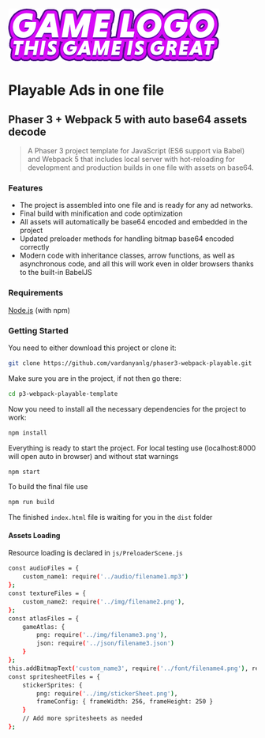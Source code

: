 ![phaser3-parcel-playable-logo](/src/img/logo.png)
# Playable Ads in one file
## Phaser 3 + Webpack 5 with auto base64 assets decode
> A Phaser 3 project template for JavaScript (ES6 support via Babel) and Webpack 5 that includes local server with  hot-reloading for development and production builds in one file with assets on base64.

### Features
- The project is assembled into one file and is ready for any ad networks.
- Final build with minification and code optimization
- All assets will automatically be base64 encoded and embedded in the project
- Updated preloader methods for handling bitmap base64 encoded correctly
- Modern code with inheritance classes, arrow functions, as well as asynchronous code, and all this will work even in older browsers thanks to the built-in BabelJS

### Requirements
[Node.js](https://nodejs.org/) (with npm)

### Getting Started
You need to either download this project or clone it:
```bash
git clone https://github.com/vardanyanlg/phaser3-webpack-playable.git
```
Make sure you are in the project, if not then go there:
```bash
cd p3-webpack-playable-template
```
Now you need to install all the necessary dependencies for the project to work:
```bash
npm install
```

Everything is ready to start the project.
For local testing use (localhost:8000 will open auto in browser) and without stat warnings
```bash
npm start
```

To build the final file use
```bash
npm run build
```

The finished `index.html` file is waiting for you in the `dist` folder

#### Assets Loading
Resource loading is declared in `js/PreloaderScene.js`
```bash
const audioFiles = {
    custom_name1: require('../audio/filename1.mp3')
};
const textureFiles = {
    custom_name2: require('../img/filename2.png'),
};
const atlasFiles = {
    gameAtlas: {
        png: require('../img/filename3.png'),
        json: require('../json/filename3.json')
    }
};
this.addBitmapText('custom_name3', require('../font/filename4.png'), require('../font/filename4.xml'));
const spritesheetFiles = {
    stickerSprites: {
        png: require('../img/stickerSheet.png'),
        frameConfig: { frameWidth: 256, frameHeight: 250 }
    }
    // Add more spritesheets as needed
};
```

